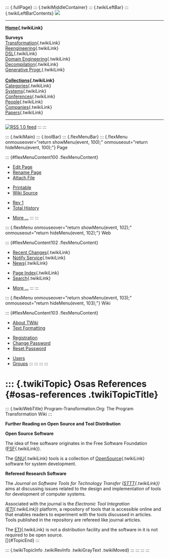::: {.fullPage}
::: {.twikiMiddleContainer}
::: {.twikiLeftBar}
::: {.twikiLeftBarContents}
![](../pub/transformation.gif)

------------------------------------------------------------------------

**[Home](WebHome){.twikiLink}**

**Surveys**\
[Transformation](ProgramTransformation){.twikiLink}\
[Reengineering](ReengineeringWiki){.twikiLink}\
[DSL](DomainSpecificLanguages){.twikiLink}\
[Domain Engineering](DomainEngineering){.twikiLink}\
[Decompilation](DeCompilation){.twikiLink}\
[Generative Progr.](GenerativeProgrammingWiki){.twikiLink}\
\
**[Collections](CategoryCollection){.twikiLink}**\
[Categories](CategoryCategory){.twikiLink}\
[Systems](TransformationSystems){.twikiLink}\
[Conferences](TransformationConferences){.twikiLink}\
[People](TransformationPeople){.twikiLink}\
[Companies](TransformationCompanies){.twikiLink}\
[Papers](CategoryPaper){.twikiLink}

------------------------------------------------------------------------

[![](../pub/rss.gif "RSS 1.0 feed")](WebRss@skin=rss)
:::
:::

::: {.twikiMain}
::: {.toolBar}
::: {.flexMenuBar}
::: {.flexMenu onmouseover="return showMenu(event, 100);" onmouseout="return hideMenu(event, 100);"}
Page

::: {#flexMenuContent100 .flexMenuContent}
-   [Edit
    Page](http://www.program-transformation.org/edit/Transform/OsasReferences?t=1536826527)
-   [Rename
    Page](http://www.program-transformation.org/rename/Transform/OsasReferences)
-   [Attach
    File](http://www.program-transformation.org/attach/Transform/OsasReferences)

<!-- -->

-   [Printable](http://www.program-transformation.org/view/Transform/OsasReferences?skin=print.pattern)
-   [Wiki
    Source](http://www.program-transformation.org/view/Transform/OsasReferences?skin=text&raw=on&contenttype=text/plain)

<!-- -->

-   [Rev
    1](http://www.program-transformation.org/view/Transform/OsasReferences?rev=1.1)
-   [Total
    History](http://www.program-transformation.org/rdiff/Transform/OsasReferences)

<!-- -->

-   [More
    \...](http://www.program-transformation.org/oops/Transform/OsasReferences?template=oopsmore&param1=1.1&param2=1.1)
:::
:::

::: {.flexMenu onmouseover="return showMenu(event, 102);" onmouseout="return hideMenu(event, 102);"}
Web

::: {#flexMenuContent102 .flexMenuContent}
-   [Recent Changes](WebChanges){.twikiLink}
-   [Notify Service](WebNotify){.twikiLink}
-   [News](WebNews){.twikiLink}

<!-- -->

-   [Page Index](WebIndex){.twikiLink}
-   [Search](WebSearch){.twikiLink}

<!-- -->

-   [More
    \...](http://www.program-transformation.org/oops/Transform/OsasReferences?template=oopsmore&param1=1.1&param2=1.1)
:::
:::

::: {.flexMenu onmouseover="return showMenu(event, 103);" onmouseout="return hideMenu(event, 103);"}
Wiki

::: {#flexMenuContent103 .flexMenuContent}
-   [About
    TWiki](http://www.program-transformation.org/view/TWiki/WebHome)
-   [Text
    Formatting](http://www.program-transformation.org/view/TWiki/TextFormattingRules)

<!-- -->

-   [Registration](http://www.program-transformation.org/view/TWiki/TWikiRegistration)
-   [Change
    Password](http://www.program-transformation.org/view/TWiki/ChangePassword)
-   [Reset
    Password](http://www.program-transformation.org/view/TWiki/ResetPassword)

<!-- -->

-   [Users](http://www.program-transformation.org/view/Main/TWikiUsers)
-   [Groups](http://www.program-transformation.org/view/Main/TWikiGroups)
:::
:::
:::
:::

::: {.twikiTopic}
Osas References {#osas-references .twikiTopicTitle}
===============

::: {.twikiWebTitle}
Program-Transformation.Org: The Program Transformation Wiki
:::

**Further Reading on Open Source and Tool Distribution**

**Open Source Software**

The idea of free software originates in the Free Software Foundation
([FSF](FSF){.twikiLink}).

The [GNU](GNU){.twikiLink} tools is a collection of
[OpenSource](OpenSource){.twikiLink} software for system development.

**Refereed Research Software**

The *Journal on Software Tools for Technology Transfer
([STTT](STTT){.twikiLink})* aims at discussing issues related to the
design and implementation of tools for development of computer systems.

Associated with the journal is the *Electronic Tool Integration
([ETI](ETI){.twikiLink})* platform, a repository of tools that is
accessible online and that enables readers to experiment with the tools
discussed in articles. Tools published in the repository are refereed
like journal articles.

The [ETI](ETI){.twikiLink} is not a distribution facility and the
software in it is not required to be open source.\
[]{#TopicEnd}
:::

::: {.twikiTopicInfo .twikiRevInfo .twikiGrayText .twikiMoved}
:::
:::
:::
:::
